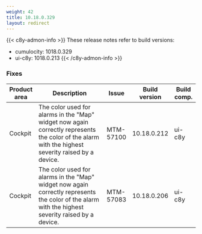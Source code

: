 ```yaml
---
weight: 42
title: 10.18.0.329
layout: redirect
---
```


{{< c8y-admon-info >}}
These release notes refer to build versions:
- cumulocity: 1018.0.329
- ui-c8y: 1018.0.213
{{< /c8y-admon-info >}}

### Fixes

<table>
<colgroup>
<col style="width: 15%;">
<col style="width:50%;">
<col style="width: 10%;">
<col style="width: 12%;">
<col style="width: 13%;">
</colgroup>
<thead><tr>
<th>
Product area</th>
<th>
Description</th>
<th>
Issue</th>
<th>
Build version</th>
<th>Build comp.</th>
</tr>
</thead><tbody>

<tr>
<td>Cockpit</td>
<td>The color used for alarms in the "Map" widget now again correctly represents the color of the alarm with the highest severity raised by a device.</td>
<td>MTM-57100</td>
<td>10.18.0.212</td>
<td>ui-c8y</td>
</tr>

<tr>
<td>Cockpit</td>
<td>The color used for alarms in the "Map" widget now again correctly represents the color of the alarm with the highest severity raised by a device.</td>
<td>MTM-57083</td>
<td>10.18.0.206</td>
<td>ui-c8y</td>
</tr>

</tbody></table>
